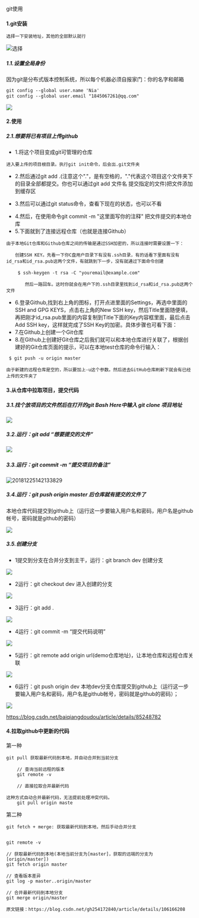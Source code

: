 git使用



#### 1.git安装

```markdown
选择一下安装地址，其他的全部默认就行
```

![选择](D:\03-笔记\img\微信截图_20210401194408.png)



##### 1.1.设置全局身份

因为git是分布式版本控制系统，所以每个机器必须自报家门：你的名字和邮箱

```markdown
git config --global user.name 'Nia'
git config --global user.email "1845067261@qq.com"
```

![](D:\03-笔记\img\微信截图_20210401195312.png)



#### 2.使用



##### 2.1.想要将已有项目上传github



- 1.将这个项目变成git可管理的仓库

```mark
进入要上传的项目根目录。执行git init命令，后会出.git文件夹
```

- 2.然后通过git add .(注意这个"."，是有空格的，"."代表这个项目这个文件夹下的目录全部都提交。你也可以通过git add 文件名  提交指定的文件)把文件添加到缓存区



- 3.然后可以通过git status命令，查看下现在的状态，也可以不看

* 4.然后，在使用命令git commit -m "这里面写你的注释"  把文件提交的本地仓库
* 5.下面就到了连接远程仓库（也就是连接Github）

```mariadb
由于本地Git仓库和Github仓库之间的传输是通过SSH加密的，所以连接时需要设置一下：

　　创建SSH KEY。先看一下你C盘用户目录下有没有.ssh目录，有的话看下里面有没有id_rsa和id_rsa.pub这两个文件，有就跳到下一步，没有就通过下面命令创建

　　 $ ssh-keygen -t rsa -C "youremail@example.com"

       然后一路回车。这时你就会在用户下的.ssh目录里找到id_rsa和id_rsa.pub这两个文件  
```



* 6.登录Github,找到右上角的图标，打开点进里面的Settings，再选中里面的SSH and GPG KEYS，点击右上角的New  SSH key，然后Title里面随便填，再把刚才id_rsa.pub里面的内容复制到Title下面的Key内容框里面，最后点击Add SSH  key，这样就完成了SSH Key的加密。具体步骤也可看下面：
* 7.在Github上创建一个Git仓库
* 8.在Github上创建好Git仓库之后我们就可以和本地仓库进行关联了，根据创建好的Git仓库页面的提示，可以在本地test仓库的命令行输入：

```ma
 $ git push -u origin master

由于新建的远程仓库是空的，所以要加上-u这个参数。然后进去GitHub仓库刷新下就会有已经上传的文件夹了
```



#### 3.从仓库中拉取项目，提交代码



##### 3.1.找个放项目的文件然后在打开的git Bash Here中输入 git clone 项目地址

![](F:\02_gitWorkspace\02-white-jotter-blog\my_white_jotter_blog\img\20181225134718964.png)

##### 3.2.运行：git add  “想要提交的文件”

![](F:\02_gitWorkspace\02-white-jotter-blog\my_white_jotter_blog\img\20181225142121411.png)

##### 

##### 3.3.运行：git commit -m “提交项目的备注”

![]()![20181225142133829](F:\02_gitWorkspace\02-white-jotter-blog\my_white_jotter_blog\img\20181225142133829.png)



##### 3.4.运行：git push origin master 后仓库就有提交的文件了

 本地仓库代码提交到github上（运行这一步要输入用户名和密码，用户名是github帐号，密码就是github的密码）

![](F:\02_gitWorkspace\02-white-jotter-blog\my_white_jotter_blog\img\20181225142204813.png)



##### 3.5.**创建分支**

- 1提交到分支在合并分支到主干，运行：git branch dev 创建分支

![](F:\02_gitWorkspace\02-white-jotter-blog\my_white_jotter_blog\img\20181225142824111.png)

- 2运行：git checkout dev 进入创建的分支

![](F:\02_gitWorkspace\02-white-jotter-blog\my_white_jotter_blog\img\20181225142907473.png)

- 3运行：git add .

![](F:\02_gitWorkspace\02-white-jotter-blog\my_white_jotter_blog\img\20181225144503117.png)

- 4运行：git commit -m “提交代码说明”

![](F:\02_gitWorkspace\02-white-jotter-blog\my_white_jotter_blog\img\20181225144512705.png)

- 5运行：git remote add origin url(demo仓库地址)，让本地仓库和远程仓库关联

![](F:\02_gitWorkspace\02-white-jotter-blog\my_white_jotter_blog\img\20181225144600300.png)

- 6运行：git push origin dev 本地dev分支仓库提交到github上（运行这一步要输入用户名和密码，用户名是github帐号，密码就是github的密码）；

![](F:\02_gitWorkspace\02-white-jotter-blog\my_white_jotter_blog\img\20181225144722929.png)





https://blog.csdn.net/baiqiangdoudou/article/details/85248782



#### 4.拉取github中更新的代码

第一种

```ma
git pull 获取最新代码到本地，并自动合并到当前分支

    // 查询当前远程的版本
    git remote -v
     
    // 直接拉取合并最新代码
    
这种方式自动合并最新代码，无法提前处理冲突代码。    	
    git pull origin maste
```

第二种

```ma
git fetch + merge: 获取最新代码到本地，然后手动合并分支


git remote -v
 
// 获取最新代码到本地(本地当前分支为[master]，获取的远端的分支为[origin/master])
git fetch origin master 
 
// 查看版本差异
git log -p master..origin/master
 
// 合并最新代码到本地分支
git merge origin/master

原文链接：https://blog.csdn.net/gh254172840/article/details/106166208
```

